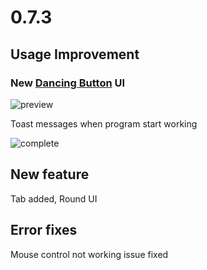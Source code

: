 # 0.7.3


## Usage Improvement

### New [Dancing Button](https://github.com/seonglae/dancing-button) UI

![preview](/screenshot/button.gif)

Toast messages when program start working

![complete](/screenshot/complete.gif)

## New feature

Tab added, Round UI


## Error fixes

Mouse control not working issue fixed

